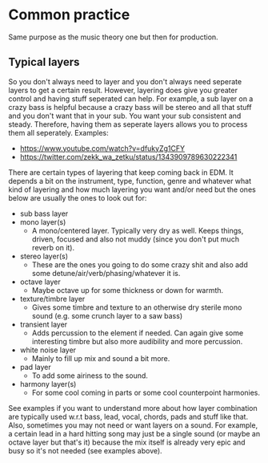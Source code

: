 # Common practice
Same purpose as the music theory one but then for production.

## Typical layers
So you don't always need to layer and you don't always need seperate layers to get a certain result. However, layering does give you greater control and having stuff seperated can help. For example, a sub layer on a crazy bass is helpful because a crazy bass will be stereo and all that stuff and you don't want that in your sub. You want your sub consistent and steady. Therefore, having them as seperate layers allows you to process them all seperately.
Examples:
- https://www.youtube.com/watch?v=dfukyZg1CFY
- https://twitter.com/zekk_wa_zetku/status/1343909789630222341

There are certain types of layering that keep coming back in EDM. It depends a bit on the instrument, type, function, genre and whatever what kind of layering and how much layering you want and/or need but the ones below are usually the ones to look out for:

- sub bass layer
- mono layer(s)
  - A mono/centered layer. Typically very dry as well. Keeps things, driven, focused and also not muddy (since you don't put much reverb on it).
- stereo layer(s)
  - These are the ones you going to do some crazy shit and also add some detune/air/verb/phasing/whatever it is.
- octave layer
  - Maybe octave up for some thickness or down for warmth.
- texture/timbre layer
  - Gives some timbre and texture to an otherwise dry sterile mono sound (e.g. some crunch layer to a saw bass)
- transient layer
  - Adds percussion to the element if needed. Can again give some interesting timbre but also more audibility and more percussion.
- white noise layer
  - Mainly to fill up mix and sound a bit more.
- pad layer
  - To add some airiness to the sound.
- harmony layer(s)
  - For some cool coming in parts or some cool counterpoint harmonies.

See examples if you want to understand more about how layer combination are typically used w.r.t bass, lead, vocal, chords, pads and stuff like that. Also, sometimes you may not need or want layers on a sound. For example, a certain lead in a hard hitting song may just be a single sound (or maybe an octave layer but that's it) because the mix itself is already very epic and busy so it's not needed (see examples above).
